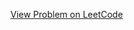 [View Problem on LeetCode](https://leetcode.com/problems/convert-sorted-array-to-binary-search-tree/)